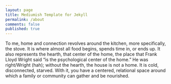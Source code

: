 ```yaml
---
layout: page
title: Mediumish Template for Jekyll
permalink: /about
comments: false
published: true
---
```


To me, home and connection revolves around the kitchen, more specifically, the stove.  It is where almost all food begins, spends time in, or ends up.  It also represents the hearth, that center of the home, the place that Frank Lloyd Wright said “is the psychological center of the home.” He was right/Wright (hah); without the hearth, the house is not a home.  It is cold, disconnected, starved.  With it, you have a centered, relational space around which a family or community can gather and be nourished.